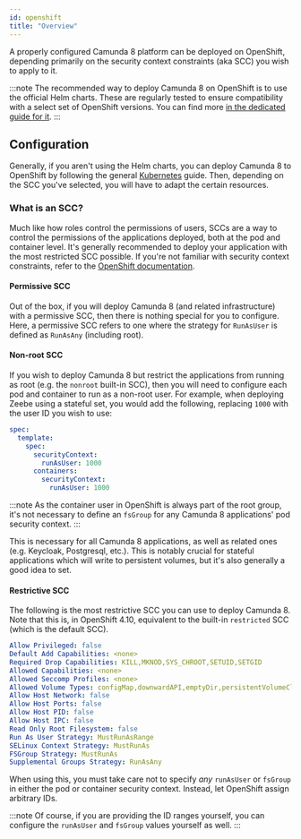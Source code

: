 ```yaml
---
id: openshift
title: "Overview"
---
```


A properly configured Camunda 8 platform can be deployed on OpenShift, depending primarily on the security context constraints (aka SCC) you wish to apply to it.

:::note
The recommended way to deploy Camunda 8 on OpenShift is to use the official Helm charts. These are regularly tested to ensure compatibility with a select set of OpenShift versions. You can find more [in the dedicated guide for it](./openshift-helm.md).
:::

## Configuration

Generally, if you aren't using the Helm charts, you can deploy Camunda 8 to OpenShift by following the general [Kubernetes](./kubernetes.md) guide. Then, depending on the SCC you've selected, you will have to adapt the certain resources.

### What is an SCC?

Much like how roles control the permissions of users, SCCs are a way to control the permissions of the applications deployed, both at the pod and container level. It's generally recommended to deploy your application with the most restricted SCC possible. If you're not familiar with security context constraints, refer to the [OpenShift documentation](https://docs.openshift.com/container-platform/latest/authentication/managing-security-context-constraints.html).

#### Permissive SCC

Out of the box, if you will deploy Camunda 8 (and related infrastructure) with a permissive SCC, then there is nothing special for you to configure. Here, a permissive SCC refers to one where the strategy for `RunAsUser` is defined as `RunAsAny` (including root).

#### Non-root SCC

If you wish to deploy Camunda 8 but restrict the applications from running as root (e.g. the `nonroot` built-in SCC), then you will need to configure each pod and container to run as a non-root user. For example, when deploying Zeebe using a stateful set, you would add the following, replacing `1000` with the user ID you wish to use:

```yaml
spec:
  template:
    spec:
      securityContext:
        runAsUser: 1000
      containers:
        securityContext:
          runAsUser: 1000
```

:::note
As the container user in OpenShift is always part of the root group, it's not necessary to define an `fsGroup` for any Camunda 8 applications' pod security context.
:::

This is necessary for all Camunda 8 applications, as well as related ones (e.g. Keycloak, Postgresql, etc.). This is notably crucial for stateful applications which will write to persistent volumes, but it's also generally a good idea to set.

#### Restrictive SCC

The following is the most restrictive SCC you can use to deploy Camunda 8. Note that this is, in OpenShift 4.10, equivalent to the built-in `restricted` SCC (which is the default SCC).

```yaml
Allow Privileged: false
Default Add Capabilities: <none>
Required Drop Capabilities: KILL,MKNOD,SYS_CHROOT,SETUID,SETGID
Allowed Capabilities: <none>
Allowed Seccomp Profiles: <none>
Allowed Volume Types: configMap,downwardAPI,emptyDir,persistentVolumeClaim,projected,secret
Allow Host Network: false
Allow Host Ports: false
Allow Host PID: false
Allow Host IPC: false
Read Only Root Filesystem: false
Run As User Strategy: MustRunAsRange
SELinux Context Strategy: MustRunAs
FSGroup Strategy: MustRunAs
Supplemental Groups Strategy: RunAsAny
```

When using this, you must take care not to specify _any_ `runAsUser` or `fsGroup` in either the pod or container security context. Instead, let OpenShift assign arbitrary IDs.

:::note
Of course, if you are providing the ID ranges yourself, you can configure the `runAsUser` and `fsGroup` values yourself as well.
:::
